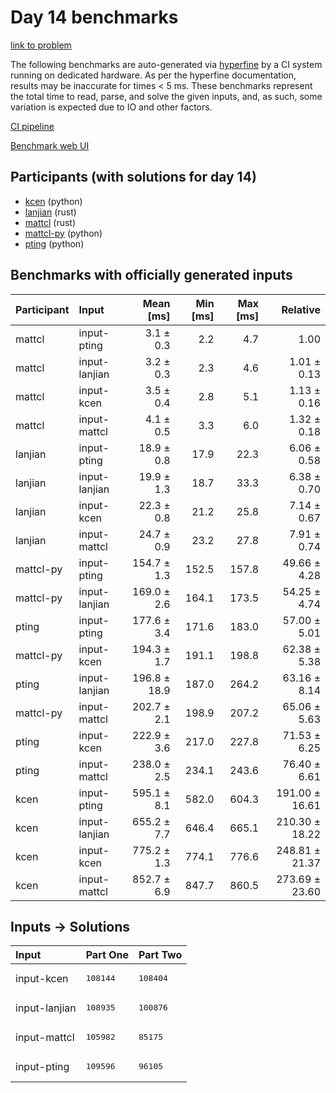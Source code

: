 # Day 14 benchmarks

[link to problem](https://adventofcode.com/2023/day/14)

The following benchmarks are auto-generated via
[hyperfine](https://github.com/sharkdp/hyperfine) by a CI system running on
dedicated hardware. As per the hyperfine documentation, results may be
inaccurate for times < 5 ms. These benchmarks represent the total time to read,
parse, and solve the given inputs, and, as such, some variation is expected due
to IO and other factors.

[CI pipeline](http://ci.papercode.net:8080/teams/main/pipelines/aoc2023)

[Benchmark web UI](https://aoc.ancalagon.black)


## Participants (with solutions for day 14)

- [kcen](https://github.com/kcen/aoc2023) (python)
- [lanjian](https://github.com/lanjian/aoc-2023) (rust)
- [mattcl](https://github.com/mattcl/aoc2023) (rust)
- [mattcl-py](https://github.com/mattcl/aoc2023-py) (python)
- [pting](https://github.com/pting/aoc2023) (python)


## Benchmarks with officially generated inputs

| Participant | Input | Mean [ms] | Min [ms] | Max [ms] | Relative |
|:---|:---|---:|---:|---:|---:|
| mattcl | input-pting | 3.1 ± 0.3 | 2.2 | 4.7 | 1.00 |
| mattcl | input-lanjian | 3.2 ± 0.3 | 2.3 | 4.6 | 1.01 ± 0.13 |
| mattcl | input-kcen | 3.5 ± 0.4 | 2.8 | 5.1 | 1.13 ± 0.16 |
| mattcl | input-mattcl | 4.1 ± 0.5 | 3.3 | 6.0 | 1.32 ± 0.18 |
| lanjian | input-pting | 18.9 ± 0.8 | 17.9 | 22.3 | 6.06 ± 0.58 |
| lanjian | input-lanjian | 19.9 ± 1.3 | 18.7 | 33.3 | 6.38 ± 0.70 |
| lanjian | input-kcen | 22.3 ± 0.8 | 21.2 | 25.8 | 7.14 ± 0.67 |
| lanjian | input-mattcl | 24.7 ± 0.9 | 23.2 | 27.8 | 7.91 ± 0.74 |
| mattcl-py | input-pting | 154.7 ± 1.3 | 152.5 | 157.8 | 49.66 ± 4.28 |
| mattcl-py | input-lanjian | 169.0 ± 2.6 | 164.1 | 173.5 | 54.25 ± 4.74 |
| pting | input-pting | 177.6 ± 3.4 | 171.6 | 183.0 | 57.00 ± 5.01 |
| mattcl-py | input-kcen | 194.3 ± 1.7 | 191.1 | 198.8 | 62.38 ± 5.38 |
| pting | input-lanjian | 196.8 ± 18.9 | 187.0 | 264.2 | 63.16 ± 8.14 |
| mattcl-py | input-mattcl | 202.7 ± 2.1 | 198.9 | 207.2 | 65.06 ± 5.63 |
| pting | input-kcen | 222.9 ± 3.6 | 217.0 | 227.8 | 71.53 ± 6.25 |
| pting | input-mattcl | 238.0 ± 2.5 | 234.1 | 243.6 | 76.40 ± 6.61 |
| kcen | input-pting | 595.1 ± 8.1 | 582.0 | 604.3 | 191.00 ± 16.61 |
| kcen | input-lanjian | 655.2 ± 7.7 | 646.4 | 665.1 | 210.30 ± 18.22 |
| kcen | input-kcen | 775.2 ± 1.3 | 774.1 | 776.6 | 248.81 ± 21.37 |
| kcen | input-mattcl | 852.7 ± 6.9 | 847.7 | 860.5 | 273.69 ± 23.60 |


## Inputs -> Solutions

| Input | Part One | Part Two |
|:---|:---|:---|
|input-kcen|<pre>108144</pre>|<pre>108404</pre>|
|input-lanjian|<pre>108935</pre>|<pre>100876</pre>|
|input-mattcl|<pre>105982</pre>|<pre>85175</pre>|
|input-pting|<pre>109596</pre>|<pre>96105</pre>|